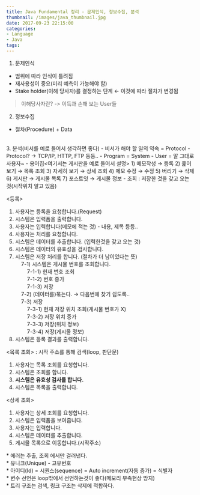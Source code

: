 ```yaml
---
title: Java Fundamental 정리 - 문제인식, 정보수집, 분석
thumbnail: /images/java_thumbnail.jpg
date: 2017-09-23 22:15:00
categories:
- Language
- Java
tags:
---
```

1. 문제인식
 - 범위에 따라 인식이 틀려짐
 - 재사용성이 중요(미리 예측이 가능해야 함)
 - Stake holder(이해 당사자)를 결정하는 단계 ← 이것에 따라 절차가 변경됨
 > 이해당사자란? -> 이득과 손해 보는 User들

2. 정보수집
 - 절차(Procedure) + Data
<br>
3. 분석(비서를 예로 들어서 생각하면 좋다)
 - 비서가 해야 할 일의 약속 = Protocol
 - Protocol? → TCP/IP, HTTP, FTP 등등..
 - Program = System
 - User = 말 그대로 사용자~
 - 용어집<여기서는 게시판을 예로 들어서 설명>  
 1) 메모작성 → 등록  
 2) 훑어보기 → 목록 조회  
 3) 자세히 보기 → 상세 조회  
 4) 메모 수정 → 수정  
 5) 버리기 → 삭제  
 6) 게시판 → 게시물 목록  
 7) 포스트잇 → 게시물 정보  
 - 조회 : 저장한 것을 갖고 오는 것(시작위치 알고 있음)

<등록>  
1) 사용자는 등록을 요청합니다.(Request)  
2) 시스템은 입력폼을 출력합니다.  
3) 사용자는 입력합니다(메모에 적는 것) - 내용, 제목 등등..  
4) 사용자는 처리를 요청합니다.  
5) 시스템은 데이터를 추출합니다. (입력한것을 갖고 오는 것)  
6) 시스템은 데이터의 유효성을 검사합니다.  
7) 시스템은 저장 처리를 합니다. (절차가 더 남이있다는 뜻)  
&nbsp;&nbsp;&nbsp;&nbsp;7-1) 시스템은 게시물 번호를 조회합니다.  
&nbsp;&nbsp;&nbsp;&nbsp;&nbsp;&nbsp;&nbsp;&nbsp;7-1-1) 현재 번호 조회  
&nbsp;&nbsp;&nbsp;&nbsp;&nbsp;&nbsp;&nbsp;&nbsp;7-1-2) 번호 증가  
&nbsp;&nbsp;&nbsp;&nbsp;&nbsp;&nbsp;&nbsp;&nbsp;7-1-3) 저장  
&nbsp;&nbsp;&nbsp;&nbsp;7-2) (데이터를)묶는다. → 다음번에 찾기 쉽도록..  
&nbsp;&nbsp;&nbsp;&nbsp;7-3) 저장  
&nbsp;&nbsp;&nbsp;&nbsp;&nbsp;&nbsp;&nbsp;&nbsp;7-3-1) 현재 저장 위치 조회(게시물 번호가 X)  
&nbsp;&nbsp;&nbsp;&nbsp;&nbsp;&nbsp;&nbsp;&nbsp;7-3-2) 저장 위치 증가  
&nbsp;&nbsp;&nbsp;&nbsp;&nbsp;&nbsp;&nbsp;&nbsp;7-3-3) 저장(위치 정보)  
&nbsp;&nbsp;&nbsp;&nbsp;&nbsp;&nbsp;&nbsp;&nbsp;7-3-4) 저장(게시물 정보)  
8) 시스템은 등록 결과를 출력합니다.

<목록 조회> : 시작 주소를 통해 검색(loop, 판단문)  
1) 사용자는 목록 조회를 요청합니다.  
2) 시스템은 조회를 합니다.  
3) **시스템은 유효성 검사를 합니다.**  
4) 시스템은 목록을 출력합니다.  

<상세 조회>  
1) 사용자는 상세 조회를 요청합니다.  
2) 시스템은 입력폼을 보여줍니다.  
3) 사용자는 입력합니다.  
4) 시스템은 데이터를 추출합니다.  
5) 게시물 목록으로 이동합니다.(시작주소)  

\* 에러는 추출, 조회 에서만 걸러낸다.  
\* 유니크(Unique) - 고유번호  
\* 아이디(Id) = 시퀀스(sequence) = Auto increment(자동 증가) = 식별자  
\* 변수 선언은 loop밖에서 선언하는것이 좋다(메모리 부족현상 방지)  
\* 트리 구조는 검색, 링크 구조는 삭제에 적합하다.
